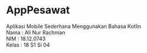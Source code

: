 # AppPesawat
Aplikasi Mobile Sederhana Menggunakan Bahasa Kotlin
<br>
Nama : Ali Nur Rachman
<br>
NIM : 18.12.0743
<br>
Kelas : 18 S1 Si 04
